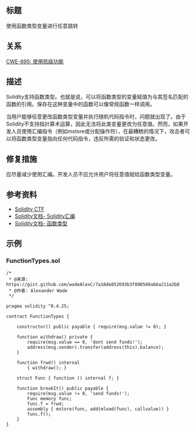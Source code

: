 ## 标题
使用函数类型变量进行任意跳转

## 关系
[CWE-695: 使用低级功能](https://cwe.mitre.org/data/definitions/695.html)

## 描述
Solidity支持函数类型。也就是说，可以将函数类型的变量赋值为与其签名匹配的函数的引用。保存在这种变量中的函数可以像常规函数一样调用。

当用户能够任意更改函数类型变量并执行随机代码指令时，问题就出现了。由于Solidity不支持指针算术运算，因此无法将此类变量更改为任意值。然而，如果开发人员使用汇编指令（例如mstore或分配操作符），在最糟糕的情况下，攻击者可以将函数类型变量指向任何代码指令，违反所需的验证和状态更改。

## 修复措施
应尽量减少使用汇编。开发人员不应允许用户将任意值赋给函数类型变量。

## 参考资料
* [Solidity CTF](https://medium.com/authio/solidity-ctf-part-2-safe-execution-ad6ded20e042)
* [Solidity文档- Solidity汇编](https://solidity.readthedocs.io/en/v0.4.25/assembly.html)
* [Solidity文档- 函数类型](https://solidity.readthedocs.io/en/v0.4.25/types.html#function-types)
## 示例

### FunctionTypes.sol
```solidity
/*
 * @来源: https://gist.github.com/wadeAlexC/7a18de852693b3f890560ab6a211a2b8
 * @作者: Alexander Wade
 */

pragma solidity ^0.4.25;

contract FunctionTypes {

    constructor() public payable { require(msg.value != 0); }

    function withdraw() private {
        require(msg.value == 0, 'dont send funds!');
        address(msg.sender).transfer(address(this).balance);
    }

    function frwd() internal
        { withdraw(); }

    struct Func { function () internal f; }

    function breakIt() public payable {
        require(msg.value != 0, 'send funds!');
        Func memory func;
        func.f = frwd;
        assembly { mstore(func, add(mload(func), callvalue)) }
        func.f();
    }
}
```